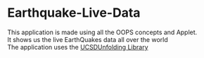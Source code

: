 # Earthquake-Live-Data
This application is made using all the OOPS concepts and Applet. <br>
It shows us the live EarthQuakes data all over the world <br>
The application uses the <a href="http://unfoldingmaps.org/javadoc/index.html"> UCSDUnfolding Library  </a>
